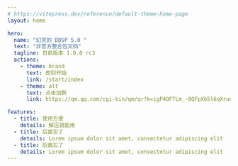 ```yaml
---
# https://vitepress.dev/reference/default-theme-home-page
layout: home

hero:
  name: "幻灵的 DDSP 5.0 "
  text: "非官方整合包文档"
  tagline: 目前版本 1.0.0 rc3
  actions:
    - theme: brand
      text: 即刻开始
      link: /start/index
    - theme: alt
      text: 点击加群
      link: https://qm.qq.com/cgi-bin/qm/qr?k=igP4OFTLm_-8QFpXb5l6qXrunFYJDMDt&jump_from=webapi&authKey=KlzIXtfCZmCm7mv+gFS7GXnUm+cL1DQ2OVoqaY8IOUxxREnIoAnIDHcJOHbQLTo0

features:
  - title: 使用方便
    details: 解压就能用
  - title: 后面忘了
    details: Lorem ipsum dolor sit amet, consectetur adipiscing elit
  - title: 后面忘了
    details: Lorem ipsum dolor sit amet, consectetur adipiscing elit
---
```


